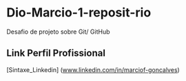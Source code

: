 # Dio-Marcio-1-reposit-rio
Desafio de projeto sobre Git/ GitHub
## Link Perfil Profissional
[Sintaxe_Linkedin] (www.linkedin.com/in/marciof-goncalves)
